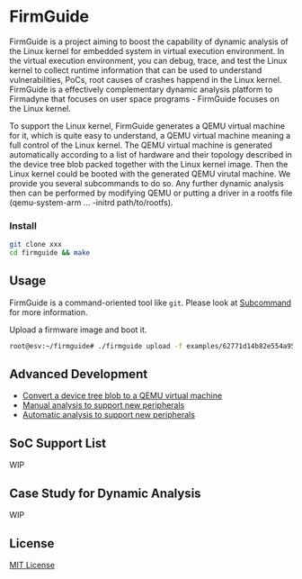 # FirmGuide

FirmGuide is a project aiming to boost the capability of dynamic analysis
of the Linux kernel for embedded system in virtual execution environment.
In the virtual execution environment, you can debug, trace, and test
the Linux kernel to collect runtime information that can be used to
understand vulnerabilities, PoCs, root causes of crashes happend in the Linux kernel.
FirmGuide is a effectively complementary dynamic analysis platform to Firmadyne
that focuses on user space programs - FirmGuide focuses on the Linux kernel.

To support the Linux kernel, FirmGuide generates a QEMU virtual machine for it,
which is quite easy to understand,
a QEMU virtual machine meaning a full control of the Linux kernel.
The QEMU virtual machine is generated automatically according to a list of hardware
and their topology described in the device tree blob packed together with the Linux kernel image.
Then the Linux kernel could be booted with the generated QEMU virutal machine.
We provide you several subcommands to do so.
Any further dynamic analysis then can be performed by modifying QEMU or
putting a driver in a rootfs file (qemu-system-arm ... -initrd path/to/rootfs).

### Install

```bash
git clone xxx
cd firmguide && make
```

## Usage

FirmGuide is a command-oriented tool like `git`.
Please look at [Subcommand](doc/Subcommand.md) for more information.

Upload a firmware image and boot it.

```bash
root@esv:~/firmguide# ./firmguide upload -f examples/62771d14b82e554a95d048af99866c404acb196f.bin
```

## Advanced Development

+ [Convert a device tree blob to a QEMU virtual machine](#)
+ [Manual analysis to support new peripherals](#)
+ [Automatic analysis to support new peripherals](#)

## SoC Support List

WIP

## Case Study for Dynamic Analysis

WIP

## License
[MIT License](./LICENSE)
